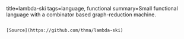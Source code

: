 title=lambda-ski
tags=language, functional
summary=Small functional language with a combinator based graph-reduction machine.
~~~~~~

[Source](https://github.com/thma/lambda-ski)
